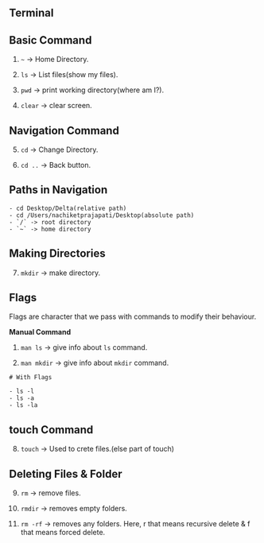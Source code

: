 ## Terminal

## Basic Command

1. `~` -> Home Directory.

2. `ls` -> List files(show my files).

3. `pwd` -> print working directory(where am I?).

4. `clear` -> clear screen.

## Navigation Command

5. `cd` -> Change Directory.

6. `cd ..` -> Back button.

## Paths in Navigation

    - cd Desktop/Delta(relative path)
    - cd /Users/nachiketprajapati/Desktop(absolute path)
    - `/` -> root directory
    - `~` -> home directory

## Making Directories

7. `mkdir` -> make directory.

## Flags

Flags are character that we pass with commands to modify their behaviour.

   **Manual Command**

   1. `man ls` -> give info about `ls` command.

   2. `man mkdir` -> give info about `mkdir` command.

    # With Flags

    - ls -l
    - ls -a
    - ls -la

## touch Command

8. `touch` -> Used to crete files.(else part of touch)

## Deleting Files & Folder

9. `rm` -> remove files.

10. `rmdir` -> removes empty folders.

11. `rm -rf` -> removes any folders. Here, r that means recursive delete & f that means forced delete.
